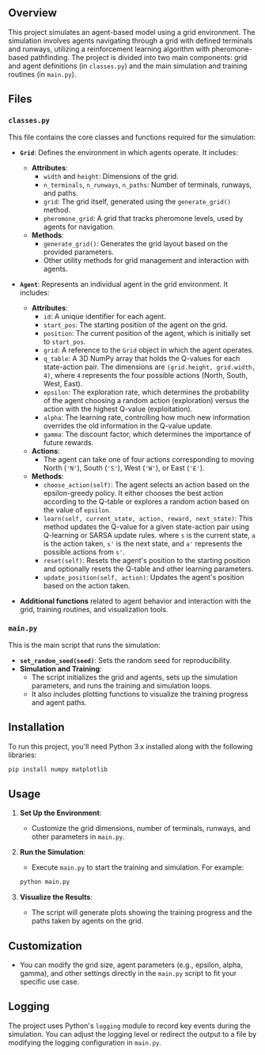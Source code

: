 ## Overview

This project simulates an agent-based model using a grid environment. The simulation involves agents navigating through a grid with defined terminals and runways, utilizing a reinforcement learning algorithm with pheromone-based pathfinding. The project is divided into two main components: grid and agent definitions (in `classes.py`) and the main simulation and training routines (in `main.py`).

## Files

### `classes.py`

This file contains the core classes and functions required for the simulation:

- **`Grid`**: Defines the environment in which agents operate. It includes:
  - **Attributes**:
    - `width` and `height`: Dimensions of the grid.
    - `n_terminals`, `n_runways`, `n_paths`: Number of terminals, runways, and paths.
    - `grid`: The grid itself, generated using the `generate_grid()` method.
    - `pheromone_grid`: A grid that tracks pheromone levels, used by agents for navigation.
  - **Methods**:
    - `generate_grid()`: Generates the grid layout based on the provided parameters.
    - Other utility methods for grid management and interaction with agents.
- **`Agent`**: Represents an individual agent in the grid environment. It includes:
  - **Attributes**:
    - `id`: A unique identifier for each agent.
    - `start_pos`: The starting position of the agent on the grid.
    - `position`: The current position of the agent, which is initially set to `start_pos`.
    - `grid`: A reference to the `Grid` object in which the agent operates.
    - `q_table`: A 3D NumPy array that holds the Q-values for each state-action pair. The dimensions are `(grid.height, grid.width, 4)`, where `4` represents the four possible actions (North, South, West, East).
    - `epsilon`: The exploration rate, which determines the probability of the agent choosing a random action (exploration) versus the action with the highest Q-value (exploitation).
    - `alpha`: The learning rate, controlling how much new information overrides the old information in the Q-value update.
    - `gamma`: The discount factor, which determines the importance of future rewards.
  - **Actions**:
    - The agent can take one of four actions corresponding to moving North (`'N'`), South (`'S'`), West (`'W'`), or East (`'E'`).
  - **Methods**:
    - `choose_action(self)`: The agent selects an action based on the epsilon-greedy policy. It either chooses the best action according to the Q-table or explores a random action based on the value of `epsilon`.
    - `learn(self, current_state, action, reward, next_state)`: This method updates the Q-value for a given state-action pair using Q-learning or SARSA update rules.
    where `s` is the current state, `a` is the action taken, `s'` is the next state, and `a'` represents the possible actions from `s'`.
    - `reset(self)`: Resets the agent's position to the starting position and optionally resets the Q-table and other learning parameters.
    - `update_position(self, action)`: Updates the agent's position based on the action taken.

- **Additional functions** related to agent behavior and interaction with the grid, training routines, and visualization tools.

### `main.py`

This is the main script that runs the simulation:

- **`set_random_seed(seed)`**: Sets the random seed for reproducibility.
- **Simulation and Training**:
  - The script initializes the grid and agents, sets up the simulation parameters, and runs the training and simulation loops.
  - It also includes plotting functions to visualize the training progress and agent paths.

## Installation

To run this project, you'll need Python 3.x installed along with the following libraries:

```bash
pip install numpy matplotlib
```

## Usage

1. **Set Up the Environment**:
   - Customize the grid dimensions, number of terminals, runways, and other parameters in `main.py`.
   
2. **Run the Simulation**:
   - Execute `main.py` to start the training and simulation. For example:
   
   ```bash
   python main.py
   ```

3. **Visualize the Results**:
   - The script will generate plots showing the training progress and the paths taken by agents on the grid.

## Customization

- You can modify the grid size, agent parameters (e.g., epsilon, alpha, gamma), and other settings directly in the `main.py` script to fit your specific use case.

## Logging

The project uses Python's `logging` module to record key events during the simulation. You can adjust the logging level or redirect the output to a file by modifying the logging configuration in `main.py`.
